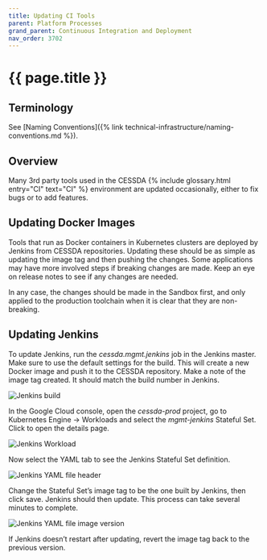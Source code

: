 ```yaml
---
title: Updating CI Tools
parent: Platform Processes
grand_parent: Continuous Integration and Deployment
nav_order: 3702
---
```


# {{ page.title }}

## Terminology

See [Naming Conventions]({% link technical-infrastructure/naming-conventions.md %}).

## Overview

Many 3rd party tools used in the CESSDA {% include glossary.html entry="CI" text="CI" %} environment are updated occasionally,
either to fix bugs or to add features.

## Updating Docker Images

Tools that run as Docker containers in Kubernetes clusters are deployed by Jenkins from CESSDA repositories.
Updating these should be as simple as updating the image tag and then pushing the changes.
Some applications may have more involved steps if breaking changes are made. Keep an eye on release notes to see if any changes are needed.

In any case, the changes should be made in the Sandbox first, and only applied to the production toolchain when it is clear that they are non-breaking.

## Updating Jenkins

To update Jenkins, run the *cessda.mgmt.jenkins* job in the Jenkins master.
Make sure to use the default settings for the build.
This will create a new Docker image and push it to the CESSDA repository.
Make a note of the image tag created. It should match the build number in Jenkins.

![Jenkins build](../images/jenkins-build-82.png)

In the Google Cloud console, open the *cessda-prod* project, go to Kubernetes Engine -> Workloads
and select the *mgmt-jenkins* Stateful Set. Click to open the details page.

![Jenkins Workload](../images/gcp-jenkins-workload.png)

Now select the YAML tab to see the Jenkins Stateful Set definition.

![Jenkins YAML file header](../images/jenkins-yaml-details.png)

Change the Stateful Set’s image tag to be the one built by Jenkins, then click save.
Jenkins should then update. This process can take several minutes to complete.

![Jenkins YAML file image version](../images/jenkins-yaml-details-build-82.png)

If Jenkins doesn’t restart after updating, revert the image tag back to the previous version.

